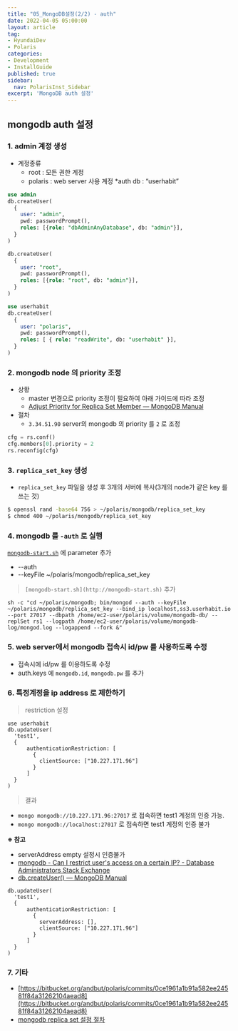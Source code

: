 ```yaml
---
title: "05_MongoDB설정(2/2) - auth"
date: 2022-04-05 05:00:00
layout: article
tag: 
- HyundaiDev
- Polaris
categories: 
- Development
- InstallGuide
published: true
sidebar:
  nav: PolarisInst_Sidebar
excerpt: 'MongoDB auth 설정'
---
```



## mongodb auth 설정

### **1. admin 계정 생성**

- 계정종류
    - root : 모든 권한 계정
    - polaris : web server 사용 계정 *auth db : “userhabit”

```sql
use admin
db.createUser(
  {
    user: "admin",
    pwd: passwordPrompt(),
    roles: [{role: "dbAdminAnyDatabase", db: "admin"}],
  }
)

db.createUser(
  {
    user: "root",
    pwd: passwordPrompt(),
    roles: [{role: "root", db: "admin"}],
  }
)

use userhabit
db.createUser(
  {
    user: "polaris",
    pwd: passwordPrompt(),
    roles: [ { role: "readWrite", db: "userhabit" }],
  }
)
```

### **2. mongodb node 의 priority 조정**

- 상황
    - master 변경으로 priority 조정이 필요하여 아래 가이드에 따라 조정
    - [Adjust Priority for Replica Set Member — MongoDB Manual](https://www.mongodb.com/docs/v5.0/tutorial/adjust-replica-set-member-priority/#procedure)
- 절차
    - `3.34.51.90` server의 mongodb 의 priority 를 `2` 로 조정

```sql
cfg = rs.conf()
cfg.members[0].priority = 2
rs.reconfig(cfg)
```

### **3. `replica_set_key` 생성**

- `replica_set_key` 파일을 생성 후 3개의 서버에 복사(3개의 node가 같은 key 를 쓰는 것)

```bash
$ openssl rand -base64 756 > ~/polaris/mongodb/replica_set_key
$ chmod 400 ~/polaris/mongodb/replica_set_key
```

### **4. mongodb 를 `-auth` 로 실행**

[`mongodb-start.sh`](http://mongodb-start.sh/) 에 parameter 추가

- --auth
- --keyFile ~/polaris/mongodb/replica_set_key

> `[mongodb-start.sh](http://mongodb-start.sh)` 추가
> 

```
sh -c "cd ~/polaris/mongodb; bin/mongod --auth --keyFile ~/polaris/mongodb/replica_set_key --bind_ip localhost,ss3.userhabit.io --port 27017 --dbpath /home/ec2-user/polaris/volume/mongodb-db/ --replSet rs1 --logpath /home/ec2-user/polaris/volume/mongodb-log/mongod.log --logappend --fork &"
```

### **5. web server에서 mongodb 접속시 id/pw 를 사용하도록 수정**

- 접속시에 id/pw 를 이용하도록 수정
- auth.keys 에 `mongodb.id`, `mongodb.pw` 를 추가

### 6. 특정계정을 ip address 로 제한하기

> restriction 설정
> 

```
use userhabit
db.updateUser(
  'test1',
  {
      authenticationRestriction: [
        {
          clientSource: ["10.227.171.96"]
        }
      ]
  }
)
```

> 결과
- `mongo mongodb://10.227.171.96:27017` 로 접속하면 test1 계정의 인증 가능.
- `mongo mongodb://localhost:27017` 로 접속하면 test1 계정의 인증 불가
> 

**※ 참고**

- serverAddress empty 설정시 인증불가
- [mongodb - Can I restrict user's access on a certain IP? - Database Administrators Stack Exchange](https://dba.stackexchange.com/questions/283975/can-i-restrict-users-access-on-a-certain-ip)
- [db.createUser() — MongoDB Manual](https://www.mongodb.com/docs/manual/reference/method/db.createUser/#authentication-restrictions)

```
db.updateUser(
  'test1',
  {
      authenticationRestriction: [
        {
          serverAddress: [],
          clientSource: ["10.227.171.96"]
        }
      ]
  }
)
```

### 7. 기타

- [https://bitbucket.org/andbut/polaris/commits/0ce1961a1b91a582ee24581f84a31262104aead8](https://bitbucket.org/andbut/polaris/commits/0ce1961a1b91a582ee24581f84a31262104aead8)
- [mongodb replica set 설정 절차](https://i5on9i.blogspot.com/2022/01/db-mongodb-replica-set.html)

